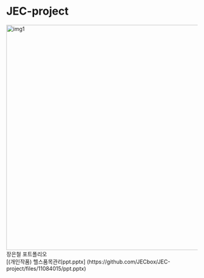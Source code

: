 # JEC-project
<img width="591" alt="img1" src="https://user-images.githubusercontent.com/129017519/227852692-5075bc81-6737-447d-926c-7488ec715b95.png">
장은철 포트폴리오</br>
[(개인작품) 헬스품목관리ppt.pptx]
(https://github.com/JECbox/JEC-project/files/11084015/ppt.pptx)
